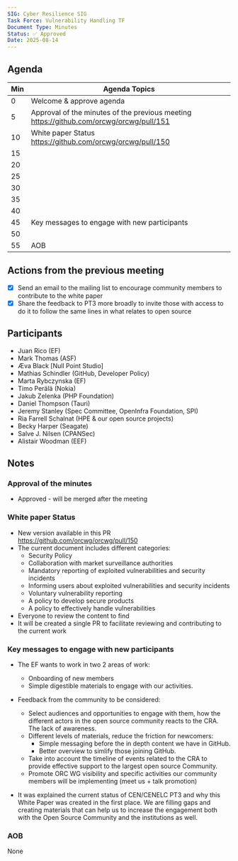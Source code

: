 ```yaml
---
SIG: Cyber Resilience SIG
Task Force: Vulnerability Handling TF
Document Type: Minutes
Status: ✅ Approved
Date: 2025-08-14
---
```


##  Agenda

| Min | Agenda Topics | 
| -- | ----- | 
|   0 | Welcome & approve agenda | 
|   5 | Approval of the minutes of the previous meeting  https://github.com/orcwg/orcwg/pull/151|
|  10 | White paper Status https://github.com/orcwg/orcwg/pull/150  |
|  15 |  |
|  20 |  |
|  25 |  |
|  30 |  |
|  35 |  |
|  40 |  | 
|  45 |  Key messages to engage with new participants|
|  50 |  | 
|  55 | AOB | 

## Actions from the previous meeting
- [x] Send an email to the mailing list to encourage community members to contribute to the white paper
- [x] Share the feedback to PT3 more broadly to invite those with access to do it to follow the same lines in what relates to open source

## Participants
- Juan Rico (EF)
- Mark Thomas (ASF)
- Æva Black [Null Point Studio]
- Mathias Schindler (GitHub, Developer Policy)
- Marta Rybczynska (EF)
- Timo Perälä (Nokia)
- Jakub Zelenka (PHP Foundation)
- Daniel Thompson (Tauri)
- Jeremy Stanley (Spec Committee, OpenInfra Foundation, SPI)
- Ria Farrell Schalnat (HPE & our open source projects)
- Becky Harper (Seagate)
- Salve J. Nilsen (CPANSec)
- Alistair Woodman (EEF)

## Notes
### Approval of the minutes
- Approved - will be merged after the meeting

### White paper Status
- New version available in this PR https://github.com/orcwg/orcwg/pull/150
- The current document includes different categories:
  - Security Policy
  - Collaboration with market surveillance authorities
  - Mandatory reporting of exploited vulnerabilities and security incidents
  - Informing users about exploited vulnerabilities and security incidents
  - Voluntary vulnerability reporting
  - A policy to develop secure products
  - A policy to effectively handle vulnerabilities
- Everyone to review the content to find 
- It will be created a single PR to facilitate reviewing and contributing to the current work

### Key messages to engage with new participants
- The EF wants to work in two 2 areas of work:
  - Onboarding of new members
  - Simple digestible materials to engage with our activities.

- Feedback from the community to be considered:
  - Select audiences and opportunities to engage with them, how the different actors in the open source community reacts to the CRA. The lack of awareness.
  - Different levels of materials, reduce the friction for newcomers:
    - Simple messaging before the in depth content we have in GitHub.
    - Better overview to simlify those joining GitHub.
  - Take into account the timeline of events related to the CRA to provide effective support to the largest open source Community.
  - Promote ORC WG visibility and specific activities our community members will be implementing (meet us + talk promotion)

- It was explained the current status of CEN/CENELC PT3 and why this White Paper was created in the first place. We are filling gaps and creating materials that can help us to increase the engagement both with the Open Source Community and the institutions as well.

### AOB
None

